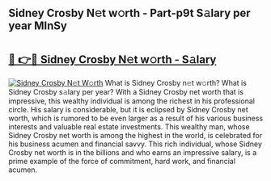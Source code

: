 ## Sidney Crosby N𝚎t w𝚘rth - Part-p9t S𝚊lary per year MInSy

# <h2><a href="http://gc0mqw.nevu.top/?p=Sidney+Crosby">🔗 👉🔴 Sidney Crosby N𝚎t w𝚘rth - S𝚊lary</a></h2>

[![Sidney Crosby N𝚎t W𝚘rth](https://i.imgur.com/Oavwk0R.jpeg)](http://gc0mqw.nevu.top/?p=Sidney+Crosby)
What is Sidney Crosby n𝚎t w𝚘rth? What is Sidney Crosby s𝚊lary per year?
With a Sidney Crosby net worth that is impressive, this wealthy individual is among the richest in his professional circle. His salary is considerable, but it is eclipsed by Sidney Crosby net worth, which is rumored to be even larger as a result of his various business interests and valuable real estate investments. This wealthy man, whose Sidney Crosby net worth is among the highest in the world, is celebrated for his business acumen and financial savvy. This rich individual, whose Sidney Crosby net worth is in the billions and who earns an impressive salary, is a prime example of the force of commitment, hard work, and financial acumen.
